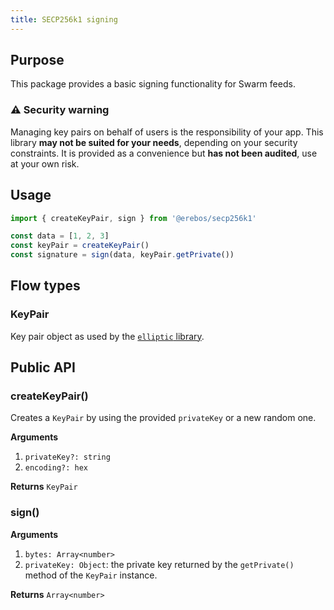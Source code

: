 ```yaml
---
title: SECP256k1 signing
---
```


## Purpose

This package provides a basic signing functionality for Swarm feeds.

### ⚠️ Security warning

Managing key pairs on behalf of users is the responsibility of your app.
This library **may not be suited for your needs**, depending on your security constraints.
It is provided as a convenience but **has not been audited**, use at your own risk.

## Usage

```javascript
import { createKeyPair, sign } from '@erebos/secp256k1'

const data = [1, 2, 3]
const keyPair = createKeyPair()
const signature = sign(data, keyPair.getPrivate())
```

## Flow types

### KeyPair

Key pair object as used by the [`elliptic` library](https://github.com/indutny/elliptic).

## Public API

### createKeyPair()

Creates a `KeyPair` by using the provided `privateKey` or a new random one.

**Arguments**

1.  `privateKey?: string`
1.  `encoding?: hex`

**Returns** `KeyPair`

### sign()

**Arguments**

1.  `bytes: Array<number>`
1.  `privateKey: Object`: the private key returned by the `getPrivate()` method of the `KeyPair` instance.

**Returns** `Array<number>`
